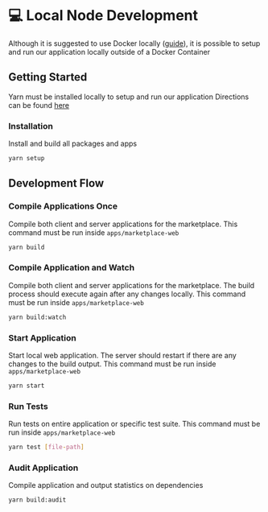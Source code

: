 # 💻 Local Node Development
Although it is suggested to use Docker locally ([guide](../docker/README.md)), it is possible to setup and run our application locally outside of a Docker Container

## Getting Started
Yarn must be installed locally to setup and run our application Directions can be found [here](https://classic.yarnpkg.com/en/docs/install)
### Installation
Install and build all packages and apps
```bash
yarn setup
```

## Development Flow
### Compile Applications Once
Compile both client and server applications for the marketplace. This command must be run inside `apps/marketplace-web`
```bash
yarn build
```
### Compile Application and Watch
Compile both client and server applications for the marketplace. The build process should execute again after any changes locally. This command must be run inside `apps/marketplace-web`
```bash
yarn build:watch
```
### Start Application
Start local web application. The server should restart if there are any changes to the build output. This command must be run inside `apps/marketplace-web`
```bash
yarn start
```
### Run Tests
Run tests on entire application or specific test suite. This command must be run inside `apps/marketplace-web`
```bash
yarn test [file-path]
```
### Audit Application
Compile application and output statistics on dependencies
```bash
yarn build:audit
```